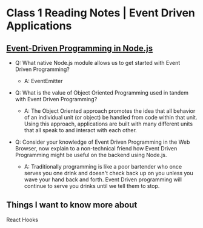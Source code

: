# Class 1 Reading Notes | Event Driven Applications

## [Event-Driven Programming in Node.js](<https://www.digitalocean.com/community/tutorials/nodejs-event-driven-programming>)

- Q: What native Node.js module allows us to get started with Event Driven Programming?

  - A: EventEmitter

- Q: What is the value of Object Oriented Programming used in tandem with Event Driven Programming?

  - A: The Object Oriented approach promotes the idea that all behavior of an individual unit (or object) be handled from code within that unit. Using this approach, applications are built with many different units that all speak to and interact with each other.

- Q: Consider your knowledge of Event Driven Programming in the Web Browser, now explain to a non-technical friend how Event Driven Programming might be useful on the backend using Node.js.

  - A: Traditionally programming is like a poor bartender who once serves you one drink and doesn't check back up on you unless you wave your hand back and forth. Event Driven programming will continue to serve you drinks until we tell them to stop.

## Things I want to know more about

React Hooks
